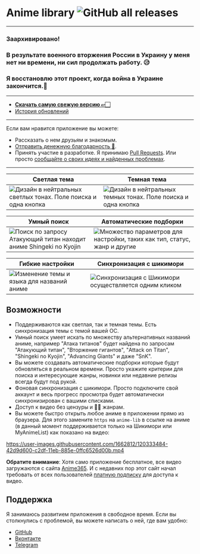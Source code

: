 # Anime library ![GitHub all releases](https://img.shields.io/github/downloads/cawa-93/anime-library/total?label=%D0%92%D1%81%D0%B5%D0%B3%D0%BE%20%D1%81%D0%BA%D0%B0%D1%87%D0%B0%D0%BB%D0%B8)
---

### Заархивировано!


### В результате военного вторжения России в Украину у меня нет ни времени, ни сил продолжать работу. 😥
### Я восстановлю этот проект, когда война в Украине закончится.🙏 

---
- **[Скачать самую свежую версию 👉🏻](https://github.com/cawa-93/anime-library/releases/latest)**
- [История обновлений](https://github.com/cawa-93/anime-library/releases)

---

Если вам нравится приложение вы можете:
- Рассказать о нем друзьям и знакомым.
- [Отправить денежную благодарность 🎁](https://send.monobank.ua/6SmojkkR9i).
- Принять участие в разработке. Я принимаю [Pull Requests](https://github.com/cawa-93/anime-library/issues?q=is%3Aissue+is%3Aopen+label%3A%22help+wanted%22+). Или просто [сообщайте о своих идеях и найденных проблемах](https://github.com/cawa-93/anime-library#поддержка).


---

Светлая тема | Темная тема
--- | ---
![Дизайн в нейтральных светлых тонах. Поле поиска и одна кнопка](https://user-images.githubusercontent.com/1662812/138271729-b6004bd9-f8cb-4d92-a0ef-784c7694108d.png) | ![Дизайн в нейтральных темных тонах. Поле поиска и одна кнопка](https://user-images.githubusercontent.com/1662812/138271791-7d1b32ec-c989-4f9c-bddf-86a89177b075.png)


Умный поиск | Автоматические подборки
--- | ---
![Поиск по запросу Атакующий титан находит аниме Shingeki no Kyojin](https://user-images.githubusercontent.com/1662812/138271883-dbf360fd-244d-4bf3-a546-21554337ce18.png) | ![Множество параметров для настройки, таких как тип, статус, жанр и другие](https://user-images.githubusercontent.com/1662812/138271926-4f0b2bc8-8acc-44bc-9c15-0f3c501363ef.png)

Гибкие настройки | Синхронизация с шикимори
--- | ---
![Изменение темы и языка для названий аниме](https://user-images.githubusercontent.com/1662812/138272119-40405411-20fd-4c4d-b81f-c0aa80d4c903.png) | ![Синхронизация с Шикимори осуществляется одним кликом](https://user-images.githubusercontent.com/1662812/138272147-a7b2a25f-f9d7-4752-a4c1-cb17dc3b8c29.png)

## Возможности
- Поддерживаются как светлая, так и темная темы. Есть синхронизация темы с темой вашей ОС.
- Умный поиск умеет искать по множеству альтернативных названий аниме, например "Атака титанов" будет найдена по запросам "Атакующий титан", "Вторжение гигантов", "Attack on Titan", "Shingeki no Kyojin", "Advancing Giants" и даже "SnK".
- Вы можете создавать автоматические подборки которые будут обновляться в реальном времени. Просто укажите критерии для поиска и интересующие жанры, новинки или недавние релизы всегда будут под рукой.
- Фоновая синхронизация с шикимори. Просто подключите свой аккаунт и весь прогресс просмотра будет автоматически синхронизирован с вашими списками.
- Доступ к видео без цензуры и 🔞🍓 жанрам.
- Вы можете быстро открыть любое аниме в приложении прямо из браузера. Для этого замените `https` на `anime-lib` в ссылке на аниме (в данный момент поддерживается только на Шикимори или MyAnimeList) как показано на видео: 

https://user-images.githubusercontent.com/1662812/120333484-42d9d600-c2df-11eb-885e-0ffc6526d00b.mp4

**Обратите внимание**: Хотя само приложение бесплатное, все видео загружаются с сайта [Anime365](https://smotret-anime.online). И с недавних пор этот сайт начал требовать от всех пользователей [платную подписку](https://smotret-anime.online/support/index) для доступа к видео.


## Поддержка
Я занимаюсь развитием приложения в свободное время. Если вы столкнулись с проблемой, вы можете написать о ней, где вам удобно:
* [GitHub][issue]
* [Вконтакте][vk]
* [Telegram][tg]


[issue]: https://github.com/cawa-93/anime-library/issues/new/choose
[tg]: https://t.me/playshikionline
[vk]: https://vk.com/playshikionline
